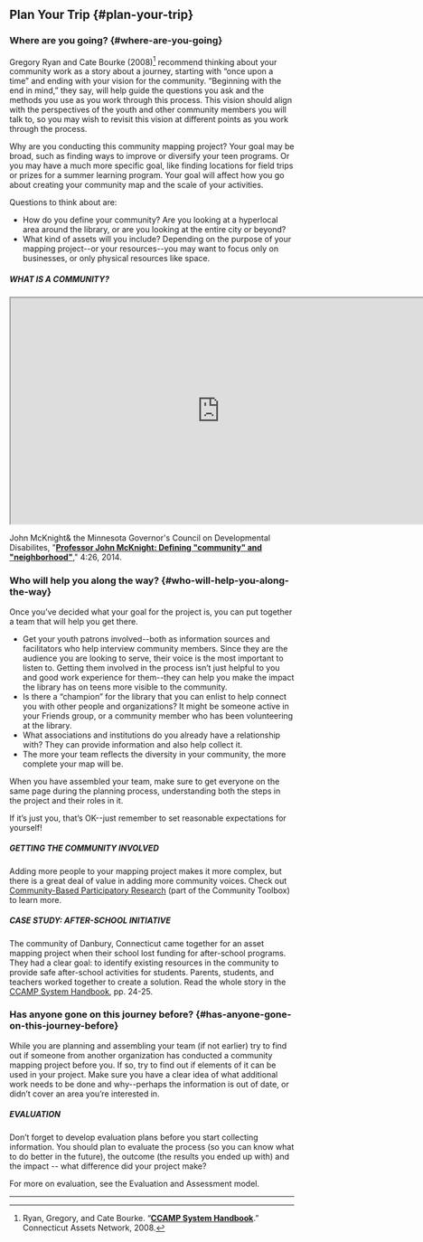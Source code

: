 ## Plan Your Trip {#plan-your-trip}

### Where are you going? {#where-are-you-going}

Gregory Ryan and Cate Bourke (2008)[^1] recommend thinking about your community work as a story about a journey, starting with “once upon a time” and ending with your vision for the community. “Beginning with the end in mind,” they say, will help guide the questions you ask and the methods you use as you work through this process. This vision should align with the perspectives of the youth and other community members you will talk to, so you may wish to revisit this vision at different points as you work through the process.

Why are you conducting this community mapping project? Your goal may be broad, such as finding ways to improve or diversify your teen programs. Or you may have a much more specific goal, like finding locations for field trips or prizes for a summer learning program. Your goal will affect how you go about creating your community map and the scale of your activities.

Questions to think about are:

*   How do you define your community? Are you looking at a hyperlocal area around the library, or are you looking at the entire city or beyond?
*   What kind of assets will you include? Depending on the purpose of your mapping project--or your resources--you may want to focus only on businesses, or only physical resources like space.

<div class="table-format sidebar"><span class="title"><h5>WHAT IS A COMMUNITY?</h5></span>

<iframe width="740" height="400" border="none" src="https://youtu.be/3UpOSFL5mq4">
</iframe>
<p>John McKnight& the Minnesota Governor's Council on Developmental Disabilites, "<a href="https://youtu.be/3UpOSFL5mq4"><b>Professor John McKnight: Defining "community" and "neighborhood"</b></a>," 4:26, 2014.</p>
</div>

### Who will help you along the way? {#who-will-help-you-along-the-way}

Once you’ve decided what your goal for the project is, you can put together a team that will help you get there.

*   Get your youth patrons involved--both as information sources and facilitators who help interview community members. Since they are the audience you are looking to serve, their voice is the most important to listen to. Getting them involved in the process isn’t just helpful to you and good work experience for them--they can help you make the impact the library has on teens more visible to the community.
*   Is there a “champion” for the library that you can enlist to help connect you with other people and organizations? It might be someone active in your Friends group, or a community member who has been volunteering at the library.
*   What associations and institutions do you already have a relationship with? They can provide information and also help collect it.
*   The more your team reflects the diversity in your community, the more complete your map will be.

When you have assembled your team, make sure to get everyone on the same page during the planning process, understanding both the steps in the project and their roles in it.

<div class="table-format orange"><p>If it’s just you, that’s OK--just remember to set reasonable expectations for yourself!</p></div>

<div class="table-format case-study"><span class="title"><h5>GETTING THE COMMUNITY INVOLVED</h5></span>
<p>Adding more people to your mapping project makes it more complex, but there is a great deal of value in adding more community voices. Check out <a href="http://ctb.ku.edu/en/table-of-contents/evaluate/evaluation/intervention-research/main">Community-Based Participatory Research</a> (part of the Community Toolbox) to learn more.</p></div>

<div class="table-format case-study"><span class="title"><h5>CASE STUDY: AFTER-SCHOOL INITIATIVE</h5></span>
<p>The community of Danbury, Connecticut came together for an asset mapping project when their school lost funding for after-school programs. They had a clear goal: to identify existing resources in the community to provide safe after-school activities for students. Parents, students, and teachers worked together to create a solution. Read the whole story in the <a href="http://www.nurturedevelopment.org/wp-content/uploads/2016/01/Asset-Mapping-CCAMP_System_Handbook.pdf">CCAMP System Handbook</a>, pp. 24-25.</p></div>


### Has anyone gone on this journey before? {#has-anyone-gone-on-this-journey-before}

While you are planning and assembling your team (if not earlier) try to find out if someone from another organization has conducted a community mapping project before you. If so, try to find out if elements of it can be used in your project. Make sure you have a clear idea of what additional work needs to be done and why--perhaps the information is out of date, or didn’t cover an area you’re interested in.

<div class="table-format sidebar"><span class="title"><h5>EVALUATION</h5></span>
<p>Don’t forget to develop evaluation plans before you start collecting information. You should plan to evaluate the process (so you can know what to do better in the future), the outcome (the results you ended up with) and the impact -- what difference did your project make? </p>
<p>For more on evaluation, see the Evaluation and Assessment model.</p></div>

***

[^1]: Ryan, Gregory, and Cate Bourke. “**[CCAMP System Handbook](http://www.nurturedevelopment.org/wp-content/uploads/2016/01/Asset-Mapping-CCAMP_System_Handbook.pdf)**.” Connecticut Assets Network, 2008.
